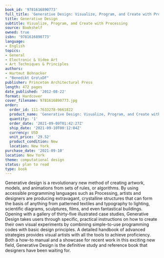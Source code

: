 ```yaml
---
book_id: '9781616890773'
full_title: 'Generative Design: Visualize, Program, and Create with Processing'
title: Generative Design
subtitle: Visualize, Program, and Create with Processing
source: Bookshelf
owned: true
isbn: '9781616890773'
language:
- English
topics:
- General
- Electronic & Video Art
- Art Techniques & Principles
authors:
- Hartmut Bohnacker
- "Benedikt Gro\xDF"
publisher: Princeton Architectural Press
length: 472 pages
date_published: '2012-08-22'
format: Hardcover
cover_filename: 9781616890773.jpg
order:
  order_id: 111-7633278-9661822
  product_name: 'Generative Design: Visualize, Program, and Create with Processing'
  quantity: '1'
  order_date: '2021-09-09T01:42:27Z'
  ship_date: '2021-09-10T00:12:04Z'
  currency: USD
  unit_price: '29.52'
  product_condition: New
  location: New York
purchase_date: '2021-09-10'
location: New York
theme: computational design
status: plan to read
type: book
---
```

Generative design is a revolutionary new method of creating artwork, models, and animations from sets of rules, or algorithms. By using accessible programming languages such as Processing, artists and designers are producing extravagant, crystalline structures that can form the basis of anything from patterned textiles and typography to lighting, scientific diagrams, sculptures, films, and even fantastical buildings. Opening with a gallery of thirty-five illustrated case studies, Generative Design takes users through specific, practical instructions on how to create their own visual experiments by combining simple-to-use programming codes with basic design principles. A detailed handbook of advanced strategies provides visual artists with all the tools to achieve proficiency. Both a how-to manual and a showcase for recent work in this exciting new field, Generative Design is the definitive study and reference book that designers have been waiting for.
